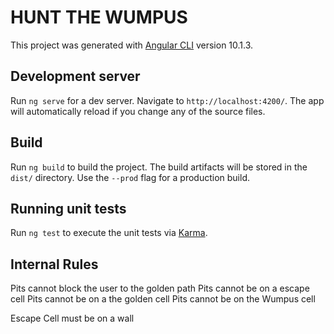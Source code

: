 # HUNT THE WUMPUS

This project was generated with [Angular CLI](https://github.com/angular/angular-cli) version 10.1.3.

## Development server

Run `ng serve` for a dev server. Navigate to `http://localhost:4200/`. The app will automatically reload if you change any of the source files.

## Build

Run `ng build` to build the project. The build artifacts will be stored in the `dist/` directory. Use the `--prod` flag for a production build.

## Running unit tests

Run `ng test` to execute the unit tests via [Karma](https://karma-runner.github.io).

## Internal Rules

Pits cannot block the user to the golden path
Pits cannot be on a escape cell
Pits cannot be on a the golden cell
Pits cannot be on the Wumpus cell 

Escape Cell must be on a wall